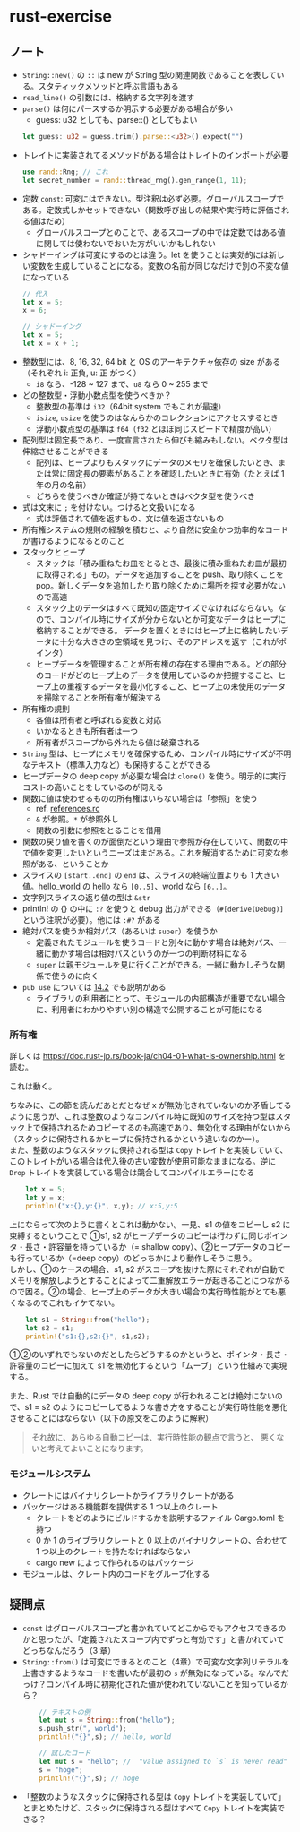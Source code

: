 # rust-exercise

## ノート
* `String::new()` の `::` は new が String 型の関連関数であることを表している。スタティックメソッドと呼ぶ言語もある
* `read_line()` の引数には、格納する文字列を渡す
* `parse()` は何にパースするか明示する必要がある場合が多い
    * guess: u32 としても、parse::<u32>() としてもよい
    ```rust
    let guess: u32 = guess.trim().parse::<u32>().expect("")
    ```
* トレイトに実装されてるメソッドがある場合はトレイトのインポートが必要
    ```rust
    use rand::Rng; // これ
    let secret_number = rand::thread_rng().gen_range(1, 11);
    ```
* 定数 `const`: 可変にはできない。型注釈は必ず必要。グローバルスコープである。定数式しかセットできない（関数呼び出しの結果や実行時に評価される値はだめ）
    * グローバルスコープとのことで、あるスコープの中では定数ではある値に関しては使わないでおいた方がいいかもしれない
* シャドーイングは可変にするのとは違う。let を使うことは実効的には新しい変数を生成していることになる。変数の名前が同じなだけで別の不変な値になっている
    ```rust
    // 代入
    let x = 5;
    x = 6;
    
    // シャドーイング
    let x = 5;
    let x = x + 1;
    ```
* 整数型には、8, 16, 32, 64 bit と OS のアーキテクチャ依存の size がある（それぞれ i: 正負, u: 正 がつく）
    * `i8` なら、-128 ~ 127 まで、`u8` なら 0 ~ 255 まで
* どの整数型・浮動小数点型を使うべきか？
    * 整数型の基準は `i32`（64bit system でもこれが最速）
    * `isize`, `usize` を使うのはなんらかのコレクションにアクセスするとき
    * 浮動小数点型の基準は `f64`（`f32` とほぼ同じスピードで精度が高い）
* 配列型は固定長であり、一度宣言されたら伸びも縮みもしない。ベクタ型は伸縮させることができる
    * 配列は、ヒープよりもスタックにデータのメモリを確保したいとき、または常に固定長の要素があることを確認したいときに有効（たとえば 1 年の月の名前）
    * どちらを使うべきか確証が持てないときはベクタ型を使うべき
* 式は文末に `;` を付けない。つけると文扱いになる
    * 式は評価されて値を返すもの、文は値を返さないもの 
* 所有権システムの規則の経験を積むと、より自然に安全かつ効率的なコードが書けるようになるとのこと
* スタックとヒープ
    * スタックは「積み重ねたお皿をとるとき、最後に積み重ねたお皿が最初に取得される」もの。データを追加することを push、取り除くことを pop。新しくデータを追加したり取り除くために場所を探す必要がないので高速
    * スタック上のデータはすべて既知の固定サイズでなければならない。なので、コンパイル時にサイズが分からないとか可変なデータはヒープに格納することができる。 データを置くときにはヒープ上に格納したいデータに十分な大きさの空領域を見つけ、そのアドレスを返す（これがポインタ）
    * ヒープデータを管理することが所有権の存在する理由である。どの部分のコードがどのヒープ上のデータを使用しているのか把握すること、ヒープ上の重複するデータを最小化すること、ヒープ上の未使用のデータを掃除することを所有権が解決する
* 所有権の規則
    * 各値は所有者と呼ばれる変数と対応
    * いかなるときも所有者は一つ
    * 所有者がスコープから外れたら値は破棄される
* `String` 型は、ヒープにメモリを確保するため、コンパイル時にサイズが不明なテキスト（標準入力など）も保持することができる
* ヒープデータの deep copy が必要な場合は `clone()` を使う。明示的に実行コストの高いことをしているのが伺える
* 関数に値は使わせるものの所有権はいらない場合は「参照」を使う
    * ref. [references.rc](./understanding-ownership/src/references.rc)
    * `&` が参照。`*` が参照外し
    * 関数の引数に参照をとることを借用
* 関数の戻り値を書くのが面倒だという理由で参照が存在していて、関数の中で値を変更したいというニーズはまだある。これを解消するために可変な参照がある、ということか
* スライスの `[start..end]` の `end` は、スライスの終端位置よりも 1 大きい値。hello_world の hello なら `[0..5]`、world なら `[6..]`。
* 文字列スライスの返り値の型は `&str`
* println! の {} の中に `:?` を使うと debug 出力ができる（`#[derive(Debug)]` という注釈が必要）。他には `:#?` がある
* 絶対パスを使うか相対パス（あるいは `super`）を使うか
    * 定義されたモジュールを使うコードと別々に動かす場合は絶対パス、一緒に動かす場合は相対パスというのが一つの判断材料になる
    * `super` は親モジュールを見に行くことができる。一緒に動かしそうな関係で使うのに向く
* `pub use` については [14.2](https://doc.rust-jp.rs/book-ja/ch14-02-publishing-to-crates-io.html#pub-use%E3%81%A7%E4%BE%BF%E5%88%A9%E3%81%AA%E5%85%AC%E9%96%8Bapi%E3%82%92%E3%82%A8%E3%82%AF%E3%82%B9%E3%83%9D%E3%83%BC%E3%83%88%E3%81%99%E3%82%8B) でも説明がある
    * ライブラリの利用者にとって、モジュールの内部構造が重要でない場合に、利用者にわかりやすい別の構造で公開することが可能になる

### 所有権
詳しくは https://doc.rust-jp.rs/book-ja/ch04-01-what-is-ownership.html を読む。

これは動く。

ちなみに、この節を読んだあとだとなぜ x が無効化されていないのか矛盾してるように思うが、これは整数のようなコンパイル時に既知のサイズを持つ型はスタック上で保持されるためコピーするのも高速であり、無効化する理由がないから（スタックに保持されるかヒープに保持されるかという違いなのかー）。 \
また、整数のようなスタックに保持される型は `Copy` トレイトを実装していて、このトレイトがいる場合は代入後の古い変数が使用可能なままになる。逆に `Drop` トレイトを実装している場合は競合してコンパイルエラーになる
```rust
    let x = 5;
    let y = x;
    println!("x:{},y:{}", x,y); // x:5,y:5
```
上にならって次のように書くとこれは動かない。一見、s1 の値をコピーし s2 に束縛するということで ①s1, s2 がヒープデータのコピーは行わずに同じポインタ・長さ・許容量を持っているか（= shallow copy）、②ヒープデータのコピーも行っているか（=deep copy）のどっちかにより動作しそうに思う。 \
しかし、①のケースの場合、s1, s2 がスコープを抜けた際にそれぞれが自動でメモリを解放しようとすることによって二重解放エラーが起きることにつながるので困る。②の場合、ヒープ上のデータが大きい場合の実行時性能がとても悪くなるのでこれもイケてない。
```rust
    let s1 = String::from("hello");
    let s2 = s1;
    println!("s1:{},s2:{}", s1,s2);
```
①②のいずれでもないのだとしたらどうするのかというと、ポインタ・長さ・許容量のコピーに加えて s1 を無効化するという「ムーブ」という仕組みで実現する。

また、Rust では自動的にデータの deep copy が行われることは絶対にないので、s1 = s2 のようにコピーしてるような書き方をすることが実行時性能を悪化させることにはならない（以下の原文をこのように解釈）

> それ故に、あらゆる自動コピーは、実行時性能の観点で言うと、 悪くないと考えてよいことになります。

### モジュールシステム

* クレートにはバイナリクレートかライブラリクレートがある
* パッケージはある機能群を提供する 1 つ以上のクレート
  * クレートをどのようにビルドするかを説明するファイル Cargo.toml を持つ
  * 0 か 1 のライブラリクレートと 0 以上のバイナリクレートの、合わせて 1 つ以上のクレートを持たなければならない
  * cargo new によって作られるのはパッケージ
* モジュールは、クレート内のコードをグループ化する

## 疑問点

* `const` はグローバルスコープと書かれていてどこからでもアクセスできるのかと思ったが、「定義されたスコープ内でずっと有効です」と書かれていてどっちなんだろう（3 章）
* `String::from()` は可変にできるとのこと（4章）で可変な文字列リテラルを上書きするようなコードを書いたが最初の `s` が無効になっている。なんでだっけ？コンパイル時に初期化された値が使われていないことを知っているから？
    ```rust
        // テキストの例
        let mut s = String::from("hello");
        s.push_str(", world");
        println!("{}",s); // hello, world
    
        // 試したコード
        let mut s = "hello"; //  "value assigned to `s` is never read" という warning が出る
        s = "hoge";
        println!("{}",s); // hoge
    ```
* 「整数のようなスタックに保持される型は `Copy` トレイトを実装していて」とまとめたけど、スタックに保持される型はすべて `Copy` トレイトを実装できる？
